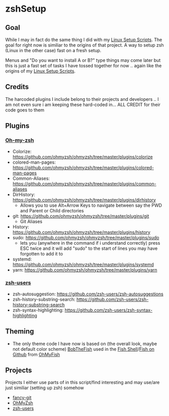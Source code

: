 # zshSetup

## Goal

While I may in fact do the same thing I did with my [Linux Setup Scripts](https://github.com/Xmetalfanx/linuxSetup).  The goal for right now is similiar to the origins of that project.  A way to setup zsh (Linux in the other case) fast on a fresh setup.

Menus and "Do you want to install A or B?" type things may come later but this is just a fast set of tasks I have tossed together for now .. again like the origins of my [Linux Setup Scripts](https://github.com/Xmetalfanx/linuxSetup).

## Credits

The harcoded plugins I include belong to their projects and developers .. I am not even sure i am keeping these hard-coded in... ALL CREDIT for their code goes to them 

## Plugins

### [Oh-my-zsh](https://github.com/ohmyzsh/ohmyzsh)

- Colorize: https://github.com/ohmyzsh/ohmyzsh/tree/master/plugins/colorize
- colored-man-pages: https://github.com/ohmyzsh/ohmyzsh/tree/master/plugins/colored-man-pages
- Common-Aliases: https://github.com/ohmyzsh/ohmyzsh/tree/master/plugins/common-aliases
- DirHistory: https://github.com/ohmyzsh/ohmyzsh/tree/master/plugins/dirhistory
  - Allows you to use Alt+Arrow Keys to navigate between say the PWD and Parent or Child directories 
- git: https://github.com/ohmyzsh/ohmyzsh/tree/master/plugins/git 
  - Git Aliases
- History: https://github.com/ohmyzsh/ohmyzsh/tree/master/plugins/history
- sudo: https://github.com/ohmyzsh/ohmyzsh/tree/master/plugins/sudo
  - lets you (anywhere in the command if i understand correctly) press ESC twice and it will add "sudo" to the start of lines you may have forgotten to add it to
- systemd: https://github.com/ohmyzsh/ohmyzsh/tree/master/plugins/systemd
- yarn: https://github.com/ohmyzsh/ohmyzsh/tree/master/plugins/yarn

### [zsh-users](https://github.com/zsh-users)

- zsh-autosuggestion: https://github.com/zsh-users/zsh-autosuggestions
- zsh-history-substring-search: https://github.com/zsh-users/zsh-history-substring-search
- zsh-syntax-highlighting: https://github.com/zsh-users/zsh-syntax-highlighting

## Theming
- The only theme code I have now is based on (the overall look, maybe not default color scheme) [BobTheFish](https://github.com/oh-my-fish/theme-bobthefish) used in the [Fish Shell](https://fishshell.com/)/[Fish on Github](https://github.com/fish-shell/fish-shell) from [OhMyFish](https://github.com/oh-my-fish/oh-my-fish)

## Projects

Projects I either use parts of in this script/find interesting and may use/are just similiar (setting up zsh) somehow 

- [fancy-git](https://github.com/diogocavilha/fancy-git)
- [OhMyZsh](https://github.com/ohmyzsh/ohmyzsh)
- [zsh-users](https://github.com/zsh-users)

